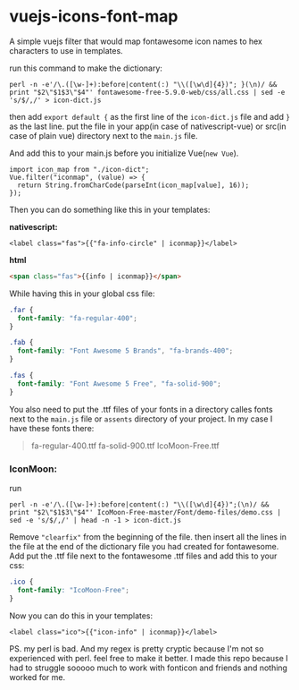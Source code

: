 # vuejs-icons-font-map
A simple vuejs filter that would map fontawesome icon names to hex characters to use in templates.

run this command to make the dictionary:
```
perl -n -e'/\.([\w-]+):before|content(:) "\\([\w\d]{4})"; }(\n)/ && print "$2\"$1$3\"$4"' fontawesome-free-5.9.0-web/css/all.css | sed -e 's/$/,/' > icon-dict.js
```
then add `export default {` as the first line of the `icon-dict.js` file and add `}` as the last line.
put the file in your app(in case of nativescript-vue) or src(in case of plain vue) directory next to the `main.js` file.

And add this to your main.js before you initialize Vue(`new Vue`).
```
import icon_map from "./icon-dict";
Vue.filter("iconmap", (value) => {
  return String.fromCharCode(parseInt(icon_map[value], 16));
});
```
Then you can do something like this in your templates:

**nativescript:**
```
<label class="fas">{{"fa-info-circle" | iconmap}}</label>
```

**html**
```html
<span class="fas">{{info | iconmap}}</span>
```

While having this in your global css file:
```css
.far {
  font-family: "fa-regular-400";
}

.fab {
  font-family: "Font Awesome 5 Brands", "fa-brands-400";
}

.fas {
  font-family: "Font Awesome 5 Free", "fa-solid-900";
}
```

You also need to put the .ttf files of your fonts in a directory calles fonts next to
the `main.js` file or `assents` directory of your project. In my case I have these
fonts there:
> fa-regular-400.ttf  fa-solid-900.ttf  IcoMoon-Free.ttf

### IconMoon:
run
```
perl -n -e'/\.([\w-]+):before|content(:) "\\([\w\d]{4})";(\n)/ && print "$2\"$1$3\"$4"' IcoMoon-Free-master/Font/demo-files/demo.css | sed -e 's/$/,/' | head -n -1 > icon-dict.js
```
Remove `"clearfix"` from the beginning of the file. then insert all the lines in the file at the end of the dictionary file you had created for fontawesome. 
Add put the .ttf file next to the fontawesome .ttf files and add this to your css:
```css
.ico {
  font-family: "IcoMoon-Free";
}
```
Now you can do this in your templates:
```
<label class="ico">{{"icon-info" | iconmap}}</label>
```

PS. my perl is bad. And my regex is pretty cryptic because I'm not so experienced with perl.
feel free to make it better.
I made this repo because I had to struggle sooooo much to work with fonticon and friends and nothing worked for me.
